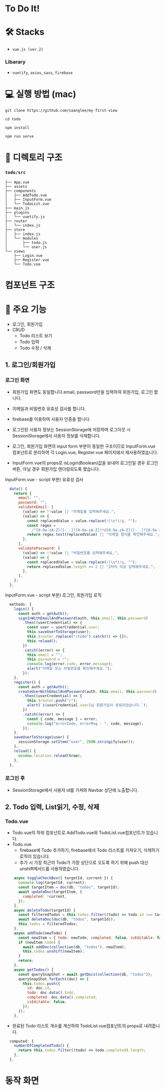 # To Do It! 

# 🛠 Stacks
- `vue.js (ver.2)`

### Libarary
- `vuetify`, `axios`, `sass`, `firebase`

# 💻 실행 방법 (mac)
```
git clone https://github.com/saanglee/my-first-view

cd todo

npm install

npm run serve
```

# 📂 디렉토리 구조
### `todo/src`
```
├── App.vue
├── assets
├── components
│   ├── AddTodo.vue
│   ├── InputForm.vue
│   └── TodoList.vue
├── main.js
├── plugins
│   └── vuetify.js
├── router
│   └── index.js
├── store
│   ├── index.js
│   └── modules
│       ├── todo.js
│       └── user.js
└── views
    ├── Login.vue
    ├── Register.vue
    └── Todo.vue
```

# 컴포넌트 구조

# 💫 주요 기능
- 로그인, 회원가입
- CRUD  
  - Todo 리스트 보기
  - Todo 입력
  - Todo 수정 / 삭제



## 1. 로그인/회원가입

### 로그인 화면
- 회원가입 화면도 동일합니다.email, password만을 입력하여 회원가입, 로그인 합니다.
- 이메일과 비밀번호 유효성 검사를 합니다.
- firebase를 이용하여 사용자 인증을 합니다.
- 로그인된 사용자 정보는 SessionStorage에 저장하며 로그아웃 시 SessionStorage에서 사용자 정보를 삭제합니다.

- 로그인, 회원가입 화면의 input form 부분이 동일한 구조이므로 InputForm.vue 컴포넌트로 분리하여 각 Login.vue, Register.vue 페이지에서 재사용하였습니다.
- InputForm.vue의 props로 isLogin(Boolean)값을 보내어 로그인일 경우 로그인 버튼, 아닐 경우 회원가입 렌더링되도록 했습니다.

InputForm.vue - script 부분) 유효성 검사
```jsx
  data() {
    return {
      email: "",
      password: "",
      validateEmail: [
        (value) => !!value || "이메일을 입력해주세요.",
        (value) => {
          const replacedValue = value.replace(/(\s*)/g, ""); 
          const regex =
            /^[0-9a-zA-Z]([-_.]?[0-9a-zA-Z])*@[0-9a-zA-Z]([-_.]?[0-9a-zA-Z])*.[a-zA-Z]{2,3}$/;
          return regex.test(replacedValue) || "이메일 형식을 확인해주세요.";
        },
      ],
      validatePassword: [
        (value) => !!value || "비밀번호를 입력해주세요,",
        (value) => {
          const replacedValue = value.replace(/(\s*)/g, "");
          return replacedValue.length >= 2 || "2자리 이상 입력해주세요.";
        },
      ],
    };
  },
```

InputForm.vue - script 부분) 로그인, 회원가입 로직
```jsx
  methods: {
    login() {
      const auth = getAuth();
      signInWithEmailAndPassword(auth, this.email, this.password)
        .then((userCredential) => {
          const user = userCredential.user;
          this.saveUserToStorage(user);
          this.$router.replace("/todo").catch(() => {});
          this.reload();
        })
        .catch((error) => {
          this.email = "";
          this.password = "";
          console.log(error.code, error.message);
          alert("이메일 또는 비밀번호를 확인해주세요.");
        });
    },
    register() {
      const auth = getAuth();
      createUserWithEmailAndPassword(auth, this.email, this.password)
        .then((userCredential) => {
          this.$router.push("/");
          alert(`${userCredential.user}님 회원가입이 완료되었습니다.`);
        })
        .catch((error) => {
          const { code, message } = error;
          console.log("errorCode, errorMsg : ", code, message);
        });
    },
    saveUserToStorage(user) {
      sessionStorage.setItem("user", JSON.stringify(user));
    },
    reload() {
      window.location.reload(true);
    },
  },
```

### 로그인 후
- SessionStorage에서 사용자 id를 가져와 Navbar 상단에 노출합니다.


## 2. Todo 입력, List읽기, 수정, 삭제

### Todo.vue
- Todo.vue의 하위 컴포넌트로 AddTodo.vue와 TodoList.vue컴포넌트가 있습니다.
- Todo.vue
  - firebase에 Todo 추가하기, firebase에서 Todo 리스트를 가져오기, 삭제하기로직이 있습니다.
  - 추가 시 가장 최근의 Todo가 가장 상단으로 오도록 하기 위해 push 대신 unshift메서드를 사용하였습니다.
```jsx
    async toggleCheckBox({ targetId, current }) {
      console.log(targetId, current);
      const targetItem = doc(db, "todos", targetId);
      await updateDoc(targetItem, {
        completed: !current,
      });
    },
    async deleteTodo(targetId) {
      const filteredTodos = this.todos.filter((todo) => todo.id !== targetId);
      await deleteDoc(doc(db, "todos", targetId));
      this.todos = filteredTodos;
    },
    async addTodo(newTodo) {
      const newItem = { todo: newTodo, completed: false, isEditable: false };
      if (newItem.todo) {
        await addDoc(collection(db, "todos"), newItem);
        this.todos.unshift(newItem);
      }
      return;
    },
    async getTodos() {
      const querySnapShot = await getDocs(collection(db, "todos"));
      querySnapShot.forEach((doc) => {
        this.todos.push({
          id: doc.id,
          todo: doc.data().todo,
          completed: doc.data().completed,
          isEditable: false,
        });
      });
    },
```

- 완료된 Todo 리스트 개수를 계산하여 TodoList.vue컴포넌트의 props로 내려줍니다.
```jsx
  computed: {
    numberOfCompletedTodo() {
      return this.todos.filter((todo) => todo.completed).length;
    },
  },
```

# 동작 화면
